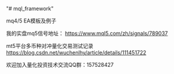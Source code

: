 "# mql_framework" 

mq4/5 EA模板及例子

我的实盘mq5信号地址：
https://www.mql5.com/zh/signals/789037

mt5平台多币种对冲量化交易测试记录
https://blog.csdn.net/wuchenlhy/article/details/111451722

欢迎加入量化投资技术交流QQ群：157528427
